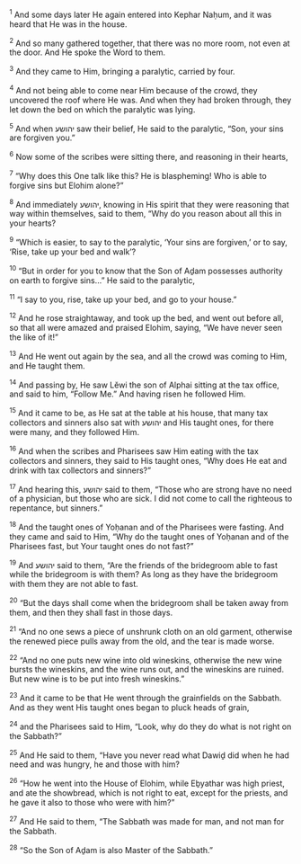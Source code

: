 <sup>1</sup> And some days later He again entered into Kephar Naḥum, and it was heard that He was in the house.

<sup>2</sup> And so many gathered together, that there was no more room, not even at the door. And He spoke the Word to them.

<sup>3</sup> And they came to Him, bringing a paralytic, carried by four.

<sup>4</sup> And not being able to come near Him because of the crowd, they uncovered the roof where He was. And when they had broken through, they let down the bed on which the paralytic was lying.

<sup>5</sup> And when יהושע saw their belief, He said to the paralytic, “Son, your sins are forgiven you.”

<sup>6</sup> Now some of the scribes were sitting there, and reasoning in their hearts,

<sup>7</sup> “Why does this One talk like this? He is blaspheming! Who is able to forgive sins but Elohim alone?”

<sup>8</sup> And immediately יהושע, knowing in His spirit that they were reasoning that way within themselves, said to them, “Why do you reason about all this in your hearts?

<sup>9</sup> “Which is easier, to say to the paralytic, ‘Your sins are forgiven,’ or to say, ‘Rise, take up your bed and walk’?

<sup>10</sup> “But in order for you to know that the Son of Aḏam possesses authority on earth to forgive sins...” He said to the paralytic,

<sup>11</sup> “I say to you, rise, take up your bed, and go to your house.”

<sup>12</sup> And he rose straightaway, and took up the bed, and went out before all, so that all were amazed and praised Elohim, saying, “We have never seen the like of it!”

<sup>13</sup> And He went out again by the sea, and all the crowd was coming to Him, and He taught them.

<sup>14</sup> And passing by, He saw Lĕwi the son of Alphai sitting at the tax office, and said to him, “Follow Me.” And having risen he followed Him.

<sup>15</sup> And it came to be, as He sat at the table at his house, that many tax collectors and sinners also sat with יהושע and His taught ones, for there were many, and they followed Him.

<sup>16</sup> And when the scribes and Pharisees saw Him eating with the tax collectors and sinners, they said to His taught ones, “Why does He eat and drink with tax collectors and sinners?”

<sup>17</sup> And hearing this, יהושע said to them, “Those who are strong have no need of a physician, but those who are sick. I did not come to call the righteous to repentance, but sinners.”

<sup>18</sup> And the taught ones of Yoḥanan and of the Pharisees were fasting. And they came and said to Him, “Why do the taught ones of Yoḥanan and of the Pharisees fast, but Your taught ones do not fast?”

<sup>19</sup> And יהושע said to them, “Are the friends of the bridegroom able to fast while the bridegroom is with them? As long as they have the bridegroom with them they are not able to fast.

<sup>20</sup> “But the days shall come when the bridegroom shall be taken away from them, and then they shall fast in those days.

<sup>21</sup> “And no one sews a piece of unshrunk cloth on an old garment, otherwise the renewed piece pulls away from the old, and the tear is made worse.

<sup>22</sup> “And no one puts new wine into old wineskins, otherwise the new wine bursts the wineskins, and the wine runs out, and the wineskins are ruined. But new wine is to be put into fresh wineskins.”

<sup>23</sup> And it came to be that He went through the grainfields on the Sabbath. And as they went His taught ones began to pluck heads of grain,

<sup>24</sup> and the Pharisees said to Him, “Look, why do they do what is not right on the Sabbath?”

<sup>25</sup> And He said to them, “Have you never read what Dawiḏ did when he had need and was hungry, he and those with him?

<sup>26</sup> “How he went into the House of Elohim, while Eḇyathar was high priest, and ate the showbread, which is not right to eat, except for the priests, and he gave it also to those who were with him?”

<sup>27</sup> And He said to them, “The Sabbath was made for man, and not man for the Sabbath.

<sup>28</sup> “So the Son of Aḏam is also Master of the Sabbath.”

